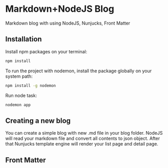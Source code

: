 # Markdown+NodeJS Blog
Markdown blog with using NodeJS, Nunjucks, Front Matter

## Installation
Install npm packages on your terminal:
```sh
npm install
```

To run the project with nodemon, install the package globally on your system path:
```sh
npm install -g nodemon
```

Run node task:
```sh
nodemon app
```

## Creating a new blog
You can create a simple blog with new .md file in your blog folder. NodeJS will read your markdown file and convert all contents to json object. After that Nunjucks template engine will render your list page and detail page.

## Front Matter
